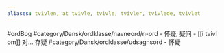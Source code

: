 ```yaml
---
aliases: tvivlen, at tvivle, tvivle, tvivler, tvivlede, tvivlet
---
```

#ordBog 
#category/Dansk/ordklasse/navneord/n-ord 
	- 怀疑, 疑问
	- [[i tvivl om]] 对... 存疑
#category/Dansk/ordklasse/udsagnsord 
	- 怀疑
